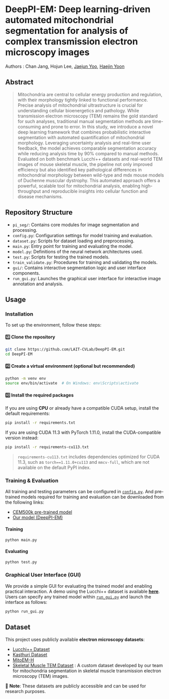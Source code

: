 # DeepPI-EM: Deep learning-driven automated mitochondrial segmentation for analysis of complex transmission electron microscopy images
Authors : Chan Jang, Hojun Lee, [Jaejun Yoo](https://scholar.google.co.kr/citations?hl=en&user=7NBlQw4AAAAJ), [Haejin Yoon](https://scholar.google.co.kr/citations?user=1paFUdEAAAAJ&hl=en&oi=ao)

## Abstract
> Mitochondria are central to cellular energy production and regulation, with their morphology tightly linked to functional performance. Precise analysis of mitochondrial ultrastructure is crucial for understanding cellular bioenergetics and pathology. While transmission electron microscopy (TEM) remains the gold standard for such analyses, traditional manual segmentation methods are time-consuming and prone to error. In this study, we introduce a novel deep learning framework that combines probabilistic interactive segmentation with automated quantification of mitochondrial morphology. Leveraging uncertainty analysis and real-time user feedback, the model achieves comparable segmentation accuracy while reducing analysis time by 90% compared to manual methods. Evaluated on both benchmark Lucchi++ datasets and real-world TEM images of mouse skeletal muscle, the pipeline not only improved efficiency but also identified key pathological differences in mitochondrial morphology between wild-type and mdx mouse models of Duchenne muscular dystrophy. This automated approach offers a powerful, scalable tool for mitochondrial analysis, enabling high-throughput and reproducible insights into cellular function and disease mechanisms.

## Repository Structure

- `pi_seg/`: Contains core modules for image segmentation and processing.
- `config.py`: Configuration settings for model training and evaluation.
- `dataset.py`: Scripts for dataset loading and preprocessing.
- `main.py`: Entry point for training and evaluating the model.
- `model.py`: Definitions of the neural network architectures used.
- `test.py`: Scripts for testing the trained models.
- `train_validate.py`: Procedures for training and validating the models.
- `gui/`: Contains interactive segmentation logic and user interface components.
- `run_gui.py`: Launches the graphical user interface for interactive image annotation and analysis.

## Usage
### Installation

To set up the environment, follow these steps:

#### 1️⃣ Clone the repository

```bash
git clone https://github.com/LAIT-CVLab/DeepPI-EM.git
cd DeepPI-EM
```

#### 2️⃣ Create a virtual environment (optional but recommended)
```bash
python -m venv env
source env/bin/activate  # On Windows: env\Scripts\activate
```

#### 3️⃣ Install the required packages
If you are using **CPU** or already have a compatible CUDA setup, install the default requirements:

```bash
pip install -r requirements.txt
```

If you are using CUDA 11.3 with PyTorch 1.11.0, install the CUDA-compatible version instead:
```bash
pip install -r requirements-cu113.txt
```
> `requirements-cu113.txt` includes dependencies optimized for CUDA 11.3, such as `torch==1.11.0+cu113` and `mmcv-full`, which are not available on the default PyPI index.


### Training & Evaluation
All training and testing parameters can be configured in [`config.py`](config.py). And pre-trained models required for training and evaluation can be downloaded from the following links:
  - [CEM500k pre-trained model](https://github.com/volume-em/cem-dataset)
  - [Our model (DeepPI-EM)](https://drive.google.com/drive/folders/1n2ZqbJEHPyMB_6a6OTBBACt5Jct2PZJc?usp=sharing)

#### Training
```bash
python main.py
```

#### Evaluating
```bash
python test.py
```


### Graphical User Interface (GUI)
We provide a simple GUI for evaluating the trained model and enabling practical interaction. A demo using the Lucchi++ dataset is available **[here](https://b17f47699f8116e70e.gradio.live)**.  
Users can specify any trained model within [`run_gui.py`](run_gui.py) and launch the interface as follows:
```bash
python run_gui.py
```

## Dataset

This project uses publicly available **electron microscopy datasets**:
- [Lucchi++ Dataset](https://casser.io/connectomics/)
- [Kasthuri Dataset](https://casser.io/connectomics/)
- [MitoEM-H](https://mitoem.grand-challenge.org/)
- [Skeletal Muscle TEM Dataset](https://drive.google.com/drive/folders/1n2ZqbJEHPyMB_6a6OTBBACt5Jct2PZJc?usp=sharing)
  : A custom dataset developed by our team for mitochondria segmentation in skeletal muscle transmission electron microscopy (TEM) images.  

📌 **Note**: These datasets are publicly accessible and can be used for research purposes.  
